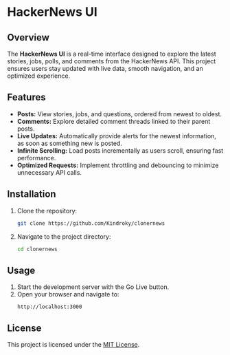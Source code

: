 # HackerNews UI

## Overview
The **HackerNews UI** is a real-time interface designed to explore the latest stories, jobs, polls, and comments from the HackerNews API. This project ensures users stay updated with live data, smooth navigation, and an optimized experience.

## Features
- **Posts:** View stories, jobs, and questions, ordered from newest to oldest.
- **Comments:** Explore detailed comment threads linked to their parent posts.
- **Live Updates:** Automatically provide alerts for the newest information, as soon as something new is posted.
- **Infinite Scrolling:** Load posts incrementally as users scroll, ensuring fast performance.
- **Optimized Requests:** Implement throttling and debouncing to minimize unnecessary API calls.

## Installation
1. Clone the repository:
   ```bash
   git clone https://github.com/Kindroky/clonernews
   ```
2. Navigate to the project directory:
   ```bash
   cd clonernews
   ```

## Usage
1. Start the development server with the Go Live button.
2. Open your browser and navigate to:
   ```
   http://localhost:3000
   ```

## License
This project is licensed under the [MIT License](LICENSE).

